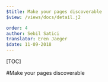```yaml
---
$title: Make your pages discoverable
$view: /views/docs/detail.j2

order: 4
author: Sebil Satici
translator: Eren Jaeger
$date: 11-09-2018
---
```


[TOC]

#Make your pages discoverable

